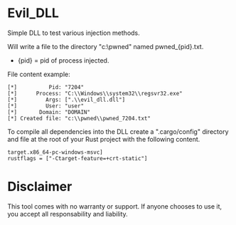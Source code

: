 # Evil_DLL
Simple DLL to test various injection methods.

Will write a file to the directory "c:\pwned" named pwned_{pid}.txt.
- {pid} = pid of process injected.

File content example:
```
[*]          Pid: "7204"
[*]      Process: "C:\\Windows\\system32\\regsvr32.exe"
[*]         Args: [".\\evil_dll.dll"]
[*]         User: "user"
[*]       Domain: "DOMAIN"
[*] Created file: "c:\\pwned\\pwned_7204.txt"
```

To compile all dependencies into the DLL create a ".cargo/config" directory and file at the root of your Rust project with the following content.
```
target.x86_64-pc-windows-msvc]
rustflags = ["-Ctarget-feature=+crt-static"]
```

# Disclaimer
This tool comes with no warranty or support. If anyone chooses to use it, you accept all responsability and liability.
